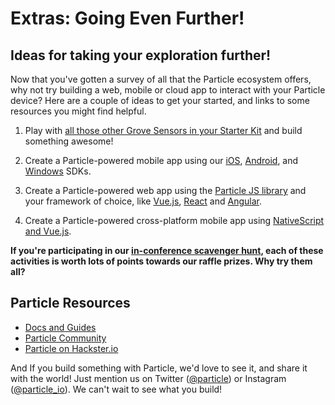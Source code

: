 # Extras: Going Even Further!

## Ideas for taking your exploration further!

Now that you've gotten a survey of all that the Particle ecosystem offers, why not try building a web, mobile or cloud app to interact with your Particle device? Here are a couple of ideas to get your started, and links to some resources you might find helpful.

1. Play with [all those other Grove Sensors in your Starter Kit](https://docs.particle.io/datasheets/accessories/mesh-accessories/) and build something awesome!

2.  Create a Particle-powered mobile app using our [iOS](https://docs.particle.io/reference/ios/), [Android](https://docs.particle.io/reference/android/), and [Windows](https://docs.particle.io/reference/windows/) SDKs.

3.  Create a Particle-powered web app using the [Particle JS library](https://docs.particle.io/reference/javascript/) and your framework of choice, like [Vue.js](https://vuejs.org/), [React](https://reactjs.org/) and [Angular](https://angular.io/).

4.  Create a Particle-powered cross-platform mobile app using [NativeScript and Vue.js](https://www.nativescript.org/vue).

**If you're participating in our [in-conference scavenger hunt](http://events.particle.io/thatconference2019/scavengerhunt), each of these activities is worth lots of points towards our raffle prizes. Why try them all?**

## Particle Resources

- [Docs and Guides](https://docs.particle.io/guide/getting-started/intro/photon/)
- [Particle Community](https://community.particle.io/)
- [Particle on Hackster.io](https://www.hackster.io/particle)

And If you build something with Particle, we'd love to see it, and share it with the world! Just mention us on Twitter ([@particle](https://twitter.com/particle)) or Instagram ([@particle_io](https://www.instagram.com/particle_io/?hl=en)). We can't wait to see what you build!
